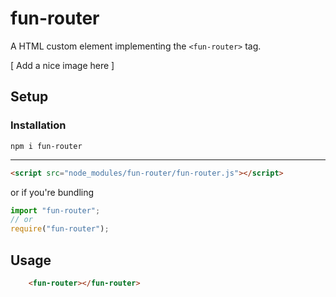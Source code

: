# fun-router
A HTML custom element implementing the `<fun-router>` tag.

[ Add a nice image here ]

## Setup

### Installation
```
npm i fun-router
```

---

```Html
<script src="node_modules/fun-router/fun-router.js"></script>
```
or if you're bundling
```Javascript
import "fun-router";
// or
require("fun-router");
```


## Usage
```HTML
    <fun-router></fun-router>
```